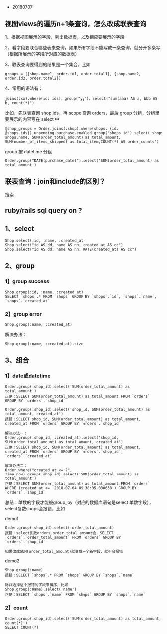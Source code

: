 * 20180707

## 视图views的遍历n+1条查询，怎么改成联表查询

1、根据视图展示的字段，列出数据表，以及相应要展示的字段

2、看字段要联合哪些表来查询，如果所有字段不能写成一条查询，就分开多条写（根据所展示的字段所对应的数据表）

3、联表查询要得到的结果是一个集合，比如

```
groups = [{shop.name1, order.id1, order.total1}, {shop.name2, order.id2, order.total2}]
```

4、常用的语法有：

```
joins(:xx).where(id: ids)，group("yy")，select("sum(aaa) AS a, bbb AS b, count(*)")
```

比如，先联表查询 shop.ids，再 scope 查询 orders，最后 group 分组，分组里要展示的内容写在 select 中

```
@shop_groups = Order.joins(:shop).where(shops: {id: @shops.ids}).unpending.purchase.enabled.group('shops.id').select('shops.id, shops.name, SUM(order_total_amount) as total_amount, SUM(number_of_items_shipped) as total_item,COUNT(*) AS order_counts')
```

group 按 datetime 分组

```
Order.group("DATE(purchase_date)").select('SUM(order_total_amount) as total_amount')
```



## 联表查询：join和include的区别？

搜索



## ruby/rails sql query on ?

## 1、select

```
Shop.select(:id, :name, :created_at)
Shop.select("id AS dd, name AS nn, created_at AS cc")
Shop.select("id AS dd, name AS nn, DATE(created_at) AS cc")
```

## 2、group

### 1】group success

```
Shop.group(:id, :name, :created_at)
SELECT `shops`.* FROM `shops` GROUP BY `shops`.`id`, `shops`.`name`, `shops`.`created_at`
```

### 2】group error

```
Shop.group(:name, :created_at)
```

解决办法：

```
Shop.group(:name, :created_at).size
```

## 3、组合

### 1】date或datetime

```
Order.group(:shop_id).select('SUM(order_total_amount) as total_amount')
正确：SELECT SUM(order_total_amount) as total_amount FROM `orders` GROUP BY `orders`.`shop_id`

Order.group(:shop_id).select('shop_id, SUM(order_total_amount) as total_amount, created_at')
报错：SELECT shop_id, SUM(order_total_amount) as total_amount, created_at FROM `orders` GROUP BY `orders`.`shop_id`

解决办法一：
Order.group(:shop_id, :created_at).select('shop_id, SUM(order_total_amount) as total_amount, created_at')
正确：SELECT shop_id, SUM(order_total_amount) as total_amount, created_at FROM `orders` GROUP BY `orders`.`shop_id`, `orders`.`created_at`

解决办法二：
Order.where("created_at <= ?", Time.now).group(:shop_id).select('SUM(order_total_amount) as total_amount')
正确：SELECT SUM(order_total_amount) as total_amount FROM `orders` WHERE (created_at <= '2018-07-04 09:38:35.030638') GROUP BY `orders`.`shop_id`
```

总结：单数的字段才能被group_by（对应的数据库语句是select 单数字段），select复数shops会报错，比如

demo1

```
Order.group(:shop_id).select(:order_total_amount)
报错：select复数orders.order_total_amount会，SELECT `orders`.`order_total_amount` FROM `orders` GROUP BY `orders`.`shop_id`

如果改成SUM(order_total_amount)就变成一个新字段，就不会报错
```

demo2

```
Shop.group(:name)
报错：SELECT `shops`.* FROM `shops` GROUP BY `shops`.`name`

除非选择这个报错的字段来排序，比如
Shop.group(:name).select('name')
正确：SELECT `shops`.`name` FROM `shops` GROUP BY `shops`.`name`
```

### 2】count

```
Order.group(:shop_id).select('SUM(order_total_amount) as total_amount, count(*)')
SELECT COUNT(*)
```

